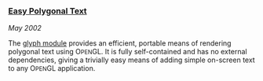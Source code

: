 ### [Easy Polygonal Text][glyph]

*May 2002*

The [glyph module][glyph] provides an efficient, portable means of rendering polygonal text using O<small>PEN</small>GL. It is fully self-contained and has no external dependencies, giving a trivially easy means of adding simple on-screen text to any O<small>PEN</small>GL application.

[glyph]: glyph/glyph.html
